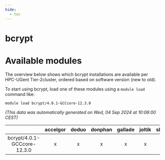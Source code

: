 ```yaml
---
hide:
  - toc
---
```


bcrypt
======

# Available modules


The overview below shows which bcrypt installations are available per HPC-UGent Tier-2cluster, ordered based on software version (new to old).

To start using bcrypt, load one of these modules using a `module load` command like:

```shell
module load bcrypt/4.0.1-GCCcore-12.3.0
```

*(This data was automatically generated on Wed, 04 Sep 2024 at 10:06:00 CEST)*  

| |accelgor|doduo|donphan|gallade|joltik|shinx|skitty|
| :---: | :---: | :---: | :---: | :---: | :---: | :---: | :---: |
|bcrypt/4.0.1-GCCcore-12.3.0|x|x|x|x|x|x|x|
